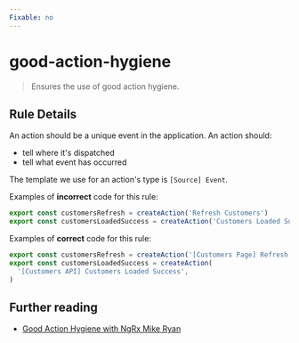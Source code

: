 ```yaml
---
Fixable: no
---
```


# good-action-hygiene

> Ensures the use of good action hygiene.

<!-- Everything above this generated, do not edit -->
<!-- MANUAL-DOC:START -->

## Rule Details

An action should be a unique event in the application.
An action should:

- tell where it's dispatched
- tell what event has occurred

The template we use for an action's type is `[Source] Event`.

Examples of **incorrect** code for this rule:

```ts
export const customersRefresh = createAction('Refresh Customers')
export const customersLoadedSuccess = createAction('Customers Loaded Success')
```

Examples of **correct** code for this rule:

```ts
export const customersRefresh = createAction('[Customers Page] Refresh clicked')
export const customersLoadedSuccess = createAction(
  '[Customers API] Customers Loaded Success',
)
```

## Further reading

- [Good Action Hygiene with NgRx Mike Ryan](https://www.youtube.com/watch?v=JmnsEvoy-gY)
